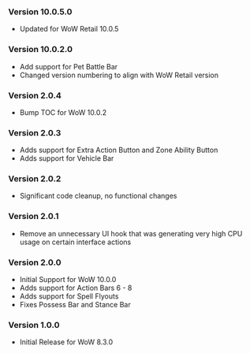 ### Version 10.0.5.0

* Updated for WoW Retail 10.0.5

### Version 10.0.2.0

* Add support for Pet Battle Bar
* Changed version numbering to align with WoW Retail version

### Version 2.0.4

* Bump TOC for WoW 10.0.2

### Version 2.0.3

* Adds support for Extra Action Button and Zone Ability Button
* Adds support for Vehicle Bar

### Version 2.0.2

* Significant code cleanup, no functional changes

### Version 2.0.1

* Remove an unnecessary UI hook that was generating very high CPU usage on certain interface actions

### Version 2.0.0

* Initial Support for WoW 10.0.0
* Adds support for Action Bars 6 - 8
* Adds support for Spell Flyouts
* Fixes Possess Bar and Stance Bar

### Version 1.0.0

* Initial Release for WoW 8.3.0
